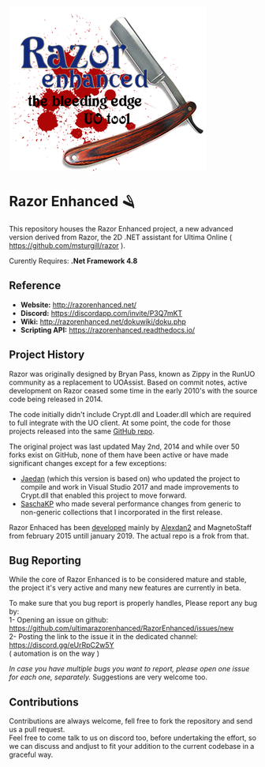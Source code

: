 ![drawing](dokuwiki/media/razor-enhanced-splash.png)

# Razor Enhanced 🪒

This repository houses the Razor Enhanced project, a new advanced version derived from Razor, the 2D .NET assistant for Ultima Online ( https://github.com/msturgill/razor ).  

Curently Requires: **.Net Framework 4.8**

## Reference

- **Website:**  http://razorenhanced.net/
- **Discord:** https://discordapp.com/invite/P3Q7mKT
- **Wiki:** http://razorenhanced.net/dokuwiki/doku.php
- **Scripting API:** https://razorenhanced.readthedocs.io/

## Project History

Razor was originally designed by Bryan Pass, known as Zippy in the RunUO community as a replacement to UOAssist. Based on commit notes, active development on Razor ceased some time in the early 2010's with the source code being released in 2014.

The code initially didn't include Crypt.dll and Loader.dll which are required to full integrate with the UO client. At some point, the code for those projects released into the same [GitHub repo](https://github.com/msturgill/razor).

The original project was last updated May 2nd, 2014 and while over 50 forks exist on GitHub, none of them have been active or have made significant changes except for a few exceptions:

* [Jaedan](https://github.com/jaedan) (which this version is based on) who updated the project to compile and work in Visual Studio 2017 and made improvements to Crypt.dll that enabled this project to move forward.
* [SaschaKP](https://github.com/SaschaKP) who made several performance changes from generic to non-generic collections that I incorporated in the first release.

Razor Enhaced has been [developed](https://bitbucket.org/RazorFork/razor-enhanced/) mainly by [Alexdan2](https://github.com/alexdan) and MagnetoStaff from february 2015 untill january 2019. The actual repo is a frok from that.

## Bug Reporting

While the core of Razor Enhanced is to be considered mature and stable, the project it's very active and many new features are currently in beta.

To make sure that you bug report is properly handles, Please report any bug by:    
1- Opening an issue on github: https://github.com/ultimarazorenhanced/RazorEnhanced/issues/new     
2- Posting the link to the issue it in the dedicated channel: https://discord.gg/eUrRpC2w5Y      
   ( automation is on the way )      

_In case you have multiple bugs you want to report, please open one issue for each one, separately._
Suggestions are very welcome too.

## Contributions

Contributions are always welcome, fell free to fork the repository and send us a pull request.     
Feel free to come talk to us on discord too, before undertaking the effort, so we can discuss and andjust to fit your addition to the current codebase in a graceful way.   



